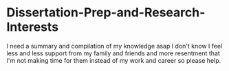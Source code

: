 # Dissertation-Prep-and-Research-Interests
I need a summary and compilation of my knowledge asap
I don't know I feel less and less support from my family and friends and more resentment that I'm not making time for them instead of my work and career so please help. 
